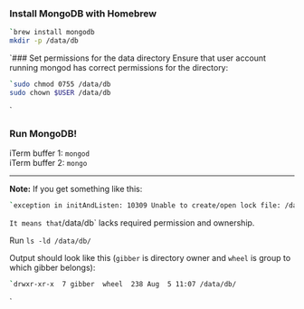 ### Install MongoDB with Homebrew

```bash
`brew install mongodb
mkdir -p /data/db
```
`### Set permissions for the data directory
Ensure that user account running mongod has correct permissions for the directory:

```bash
`sudo chmod 0755 /data/db
sudo chown $USER /data/db
```
`
### Run MongoDB!
iTerm buffer 1: `mongod`  
iTerm buffer 2: `mongo`

---

**Note:** If you get something like this:
```bash
`exception in initAndListen: 10309 Unable to create/open lock file: /data/db/mongod.lock errno:13 Permission denied Is a mongod instance already running?, terminating
```
`
It means that `/data/db` lacks required permission and ownership.

Run `ls -ld /data/db/`

Output should look like this (`gibber` is directory owner and `wheel` is group to which gibber belongs):
```bash
`drwxr-xr-x  7 gibber  wheel  238 Aug  5 11:07 /data/db/
```
`